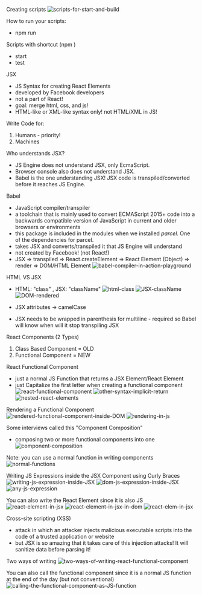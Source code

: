 Creating scripts
![scripts-for-start-and-build](image.png)

How to run your scripts:
- npm run <script-name>

Scripts with shortcut (npm <script-name>)
- start
- test


JSX
- JS Syntax for creating React Elements
- developed by Facebook developers
- not a part of React!
- goal: merge html, css, and js!
- HTML-like or XML-like syntax only! not HTML/XML in JS!

Write Code for:
1. Humans - priority!
2. Machines

Who understands JSX?
- JS Engine does not understand JSX, only EcmaScript.
- Browser console also does not understand JSX.
- Babel is the one understanding JSX! JSX code is transpiled/converted before it reaches JS Engine.

Babel
- JavaScript compiler/transpiler
- a toolchain that is mainly used to convert ECMAScript 2015+ code into a backwards compatible version of JavaScript in current and older browsers or environments
- this package is included in the modules when we installed *parcel*. One of the dependencies for parcel. 
- takes JSX and converts/transpiled it that JS Engine will understand
- not created by Facebook! (not React!)
- JSX => transpiled => React.createElement => React Element (Object) => render => DOM/HTML Element
![babel-compiler-in-action-playground](image-1.png)



HTML VS JSX
- HTML: "class" , JSX: "className"
![html-class](image-2.png)
![JSX-className](image-3.png)
![DOM-rendered](image-4.png)

- JSX attributes -> camelCase
- JSX needs to be wrapped in parenthesis for multiline - required so Babel will know when will it stop transpiling JSX

React Components (2 Types)
1. Class Based Component = OLD
2. Functional Component = NEW


React Functional Component
- just a normal JS Function that returns a JSX Element/React Element
- just Capitalize the first letter when creating a functional component
![react-functional-component](image-6.png)
![other-syntax-implicit-return](image-7.png)
![nested-react-elements](image-8.png)

Rendering a Functional Component
![rendered-functional-component-inside-DOM](image-9.png)
![rendering-in-js](image-10.png)


Some interviews called this "Component Composition"
- composing two or more functional components into one
![component-composition](image-11.png)

Note: you can use a normal function in writing components
![normal-functions](image-12.png)


Writing JS Expressions inside the JSX Component using Curly Braces
![writing-js-expression-inside-JSX](image-13.png)
![dom-js-expression-inside-JSX](image-14.png)
![any-js-expression](image-15.png)

You can also write the React Element since it is also JS
![react-element-in-jsx](image-16.png)
![react-element-in-jsx-in-dom](image-17.png)
![react-elem-in-jsx](image-18.png)

Cross-site scripting (XSS)
- attack in which an attacker injects malicious executable scripts into the code of a trusted application or website
- but JSX is so amazing that it takes care of this injection attacks! It will sanitize data before parsing it!

Two ways of writing
![two-ways-of-writing-react-functional-component](image-19.png)

You can also call the functional component since it is a normal JS function at the end of the day (but not conventional)
![calling-the-functional-component-as-JS-function](image-20.png)